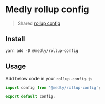 # Medly rollup config

> Shared [rollup config](https://rollupjs.org/guide/en/#introduction)

## Install

```shell
yarn add -D @medly/rollup-config
```

## Usage

Add below code in your `rollup.config.js`

```js
import config from '@medly/rollup-config';

export default config;
```

